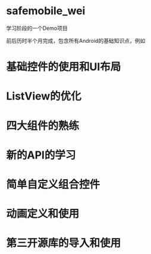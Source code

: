 # safemobile_wei
学习阶段的一个Demo项目

前后历时半个月完成，包含所有Android的基础知识点，例如
# 基础控件的使用和UI布局
# ListView的优化
# 四大组件的熟练
# 新的API的学习
# 简单自定义组合控件
# 动画定义和使用
# 第三开源库的导入和使用
